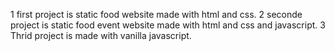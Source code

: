 1 first project is static food website made with html and css.
2 seconde project is static food event website made with html and css and javascript.
3 Thrid project is made with vanilla javascript.
